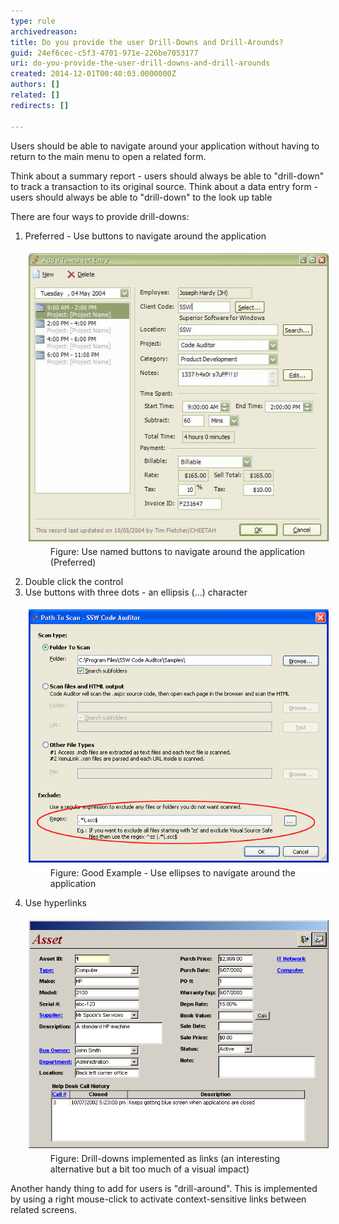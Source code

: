 ```yaml
---
type: rule
archivedreason: 
title: Do you provide the user Drill-Downs and Drill-Arounds?
guid: 24ef6cec-c5f3-4701-971e-226be7053177
uri: do-you-provide-the-user-drill-downs-and-drill-arounds
created: 2014-12-01T00:40:03.0000000Z
authors: []
related: []
redirects: []

---
```


Users should be able to navigate around your application without having to return to the main menu to open a related form.

Think about a summary report - users should always be able to "drill-down" to track a transaction to its original source.
                    Think about a data entry form - users should always be able to "drill-down" to the look up table

<!--endintro-->

There are four ways to provide drill-downs:

1. Preferred - Use buttons to navigate around the application <br>      <dl class="image"><dt>
            <img alt="SSW Timesheets - Add Timesheet Entry" src="../../assets/DrillDownDrillAround.gif" style="margin:5px;">
         </dt><dd>Figure: Use named buttons to navigate around the application (Preferred)</dd></dl>
2. Double click the control
3. Use buttons with three dots - an ellipsis (...) character <br>      <dl class="goodImage"><dt>
            <img alt="SSW Code Auditor - Path to Scan" src="../../assets/CodeAuditorEllipses.gif" style="margin:5px;">
         </dt><dd>Figure: Good Example - Use ellipses to navigate around the application</dd></dl>
4. Use hyperlinks <br>      <dl class="image"><dt>
            <img alt="Asset Form" src="../../assets/AssetForm.png" style="margin:5px;">
         </dt><dd>Figure: Drill-downs implemented as links (an interesting alternative but a bit too much of a visual impact)</dd></dl>


Another handy thing to add for users is "drill-around". This is implemented by using a right mouse-click to activate context-sensitive links between related screens.
